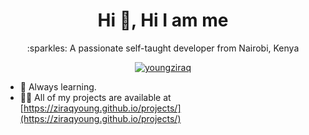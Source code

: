 <h1 align="center">Hi 👋, Hi I am me</h1>
<p align="center"> :sparkles: A passionate self-taught developer from Nairobi, Kenya </p>

<p align="center"> <a href="https://twitter.com/youngziraq" target="blank"><img src="https://img.shields.io/twitter/follow/youngziraq?logo=twitter&style=for-the-badge" alt="youngziraq" /></a> </p>

- 🌱 Always learning.
- 👨‍💻 All of my projects are available at [https://ziraqyoung.github.io/projects/](https://ziraqyoung.github.io/projects/)
